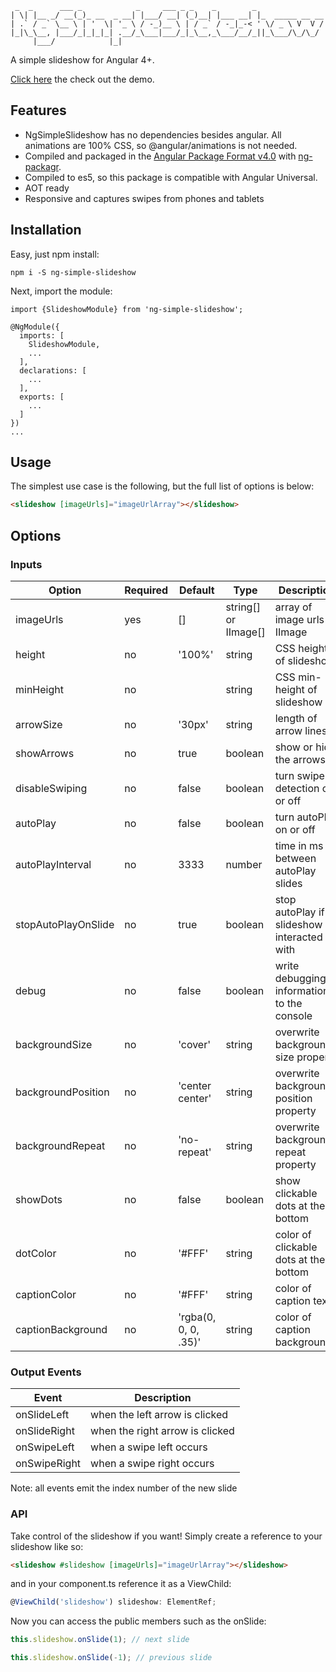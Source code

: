 ```prettier
 _  _      ___ _            _     ___ _ _    _        _
| \| |__ _/ __(_)_ __  _ __| |___/ __| (_)__| |___ __| |_  _____ __ __
| .` / _` \__ \ | '  \| '_ \ / -_)__ \ | / _` / -_|_-< ' \/ _ \ V  V /
|_|\_\__, |___/_|_|_|_| .__/_\___|___/_|_\__,_\___/__/_||_\___/\_/\_/
     |___/            |_|
```

A simple slideshow for Angular 4+.

[Click here](https://ng-simple-slideshow.firebaseapp.com) the check out the demo.

## Features

* NgSimpleSlideshow has no dependencies besides angular. All animations are 100% CSS, so @angular/animations is not needed.
* Compiled and packaged in the [Angular Package Format v4.0](https://docs.google.com/document/d/1CZC2rcpxffTDfRDs6p1cfbmKNLA6x5O-NtkJglDaBVs/preview) with [ng-packagr](https://github.com/dherges/ng-packagr).
* Compiled to es5, so this package is compatible with Angular Universal.
* AOT ready
* Responsive and captures swipes from phones and tablets

## Installation

Easy, just npm install:

```shell
npm i -S ng-simple-slideshow
```

Next, import the module:

```
import {SlideshowModule} from 'ng-simple-slideshow';

@NgModule({
  imports: [
    SlideshowModule,
    ...
  ],
  declarations: [
    ...
  ],
  exports: [
    ...
  ]
})
...
```

## Usage

The simplest use case is the following, but the full list of options is below:

```html
<slideshow [imageUrls]="imageUrlArray"></slideshow>
```

## Options

### Inputs

| Option              | Required | Default              | Type                 | Description                                   |
| ------------------- | -------- | -------------------- | -------------------- | --------------------------------------------- |
| imageUrls           | yes      | []                   | string[] or IImage[] | array of image urls or IImage                 |
| height              | no       | '100%'               | string               | CSS height of slideshow                       |
| minHeight           | no       |                      | string               | CSS min-height of slideshow                   |
| arrowSize           | no       | '30px'               | string               | length of arrow lines                         |
| showArrows          | no       | true                 | boolean              | show or hide the arrows                       |
| disableSwiping      | no       | false                | boolean              | turn swipe detection on or off                |
| autoPlay            | no       | false                | boolean              | turn autoPlay on or off                       |
| autoPlayInterval    | no       | 3333                 | number               | time in ms between autoPlay slides            |
| stopAutoPlayOnSlide | no       | true                 | boolean              | stop autoPlay if slideshow is interacted with |
| debug               | no       | false                | boolean              | write debugging information to the console    |
| backgroundSize      | no       | 'cover'              | string               | overwrite background-size property            |
| backgroundPosition  | no       | 'center center'      | string               | overwrite background-position property        |
| backgroundRepeat    | no       | 'no-repeat'          | string               | overwrite background-repeat property          |
| showDots            | no       | false                | boolean              | show clickable dots at the bottom             |
| dotColor            | no       | '#FFF'               | string               | color of clickable dots at the bottom         |
| captionColor        | no       | '#FFF'               | string               | color of caption text                         |
| captionBackground   | no       | 'rgba(0, 0, 0, .35)' | string               | color of caption background                   |

### Output Events

| Event        | Description                     |
| ------------ | ------------------------------- |
| onSlideLeft  | when the left arrow is clicked  |
| onSlideRight | when the right arrow is clicked |
| onSwipeLeft  | when a swipe left occurs        |
| onSwipeRight | when a swipe right occurs       |

Note: all events emit the index number of the new slide

### API

Take control of the slideshow if you want! Simply create a reference to your slideshow like so:

```html
<slideshow #slideshow [imageUrls]="imageUrlArray"></slideshow>
```

and in your component.ts reference it as a ViewChild:

```typescript
@ViewChild('slideshow') slideshow: ElementRef;
```

Now you can access the public members such as the onSlide:

```typescript
this.slideshow.onSlide(1); // next slide
```

```typescript
this.slideshow.onSlide(-1); // previous slide
```
